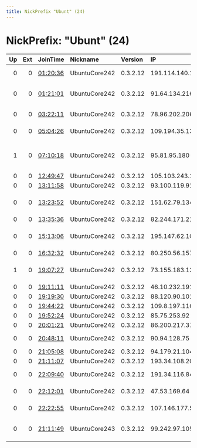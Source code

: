 ```yaml
---
title: NickPrefix "Ubunt" (24)
---
```


# NickPrefix: "Ubunt" (24)

|   Up |   Ext | JoinTime                                                                                            | Nickname      | Version   | IP              | AS                                       | CC   |   ORp |   Dirp | OS    | Contact   |   eFamMembers |
|-----:|------:|:----------------------------------------------------------------------------------------------------|:--------------|:----------|:----------------|:-----------------------------------------|:-----|------:|-------:|:------|:----------|--------------:|
|    0 |     0 | [01:20:36](https://metrics.torproject.org/rs.html#details/ED4B8F4171B7D43F9B07B1AAB7808C6AF3AFA15F) | UbuntuCore242 | 0.3.2.12  | 191.114.140.177 | TELEFu00D3NICA CHILE S.A.                | cl   | 43747 |      0 | Linux | None      |             1 |
|    0 |     0 | [01:21:01](https://metrics.torproject.org/rs.html#details/3623FBA7E1B55EB79840A7AD0B11B52450C5A87B) | UbuntuCore242 | 0.3.2.12  | 91.64.134.216   | Vodafone Kabel Deutschland GmbH          | de   | 45447 |      0 | Linux | None      |             1 |
|    0 |     0 | [03:22:11](https://metrics.torproject.org/rs.html#details/9E3A18CA1F291504A60A0D7FF9B4BE16763844BF) | UbuntuCore242 | 0.3.2.12  | 78.96.202.206   | Liberty Global Operations B.V.           | ro   | 45997 |      0 | Linux | None      |             1 |
|    0 |     0 | [05:04:26](https://metrics.torproject.org/rs.html#details/4DD5F4C99D92E769992DC07019935DD085F99A2B) | UbuntuCore242 | 0.3.2.12  | 109.194.35.137  | JSC ER-Telecom Holding                   | ru   | 43677 |      0 | Linux | None      |             1 |
|    1 |     0 | [07:10:18](https://metrics.torproject.org/rs.html#details/7C76D347D11CF6F2FA2B4310731ECD81EB7E3844) | UbuntuCore242 | 0.3.2.12  | 95.81.95.180    | Hamara System Tabriz Engineering Company | ir   | 40615 |      0 | Linux | None      |             1 |
|    0 |     0 | [12:49:47](https://metrics.torproject.org/rs.html#details/B4F91760D52259F664044AD270C6CA76D3699528) | UbuntuCore242 | 0.3.2.12  | 105.103.243.175 | Telecom Algeria                          | dz   | 34911 |      0 | Linux | None      |             1 |
|    0 |     0 | [13:11:58](https://metrics.torproject.org/rs.html#details/6C12041A3F0D97651C420664AB0959B164486A07) | UbuntuCore242 | 0.3.2.12  | 93.100.119.91   | SkyNet Ltd.                              | ru   | 42937 |      0 | Linux | None      |             1 |
|    0 |     0 | [13:23:52](https://metrics.torproject.org/rs.html#details/7FF63C6E1DC2CE56BA1F702A56854C1F8CCC9FF8) | UbuntuCore242 | 0.3.2.12  | 151.62.79.134   | Wind Telecomunicazioni SpA               | it   | 39721 |      0 | Linux | None      |             1 |
|    0 |     0 | [13:35:36](https://metrics.torproject.org/rs.html#details/3354583A814B9C9963AA2698B4F1926A9F98BCE9) | UbuntuCore242 | 0.3.2.12  | 82.244.171.211  | Free SAS                                 | fr   | 34269 |      0 | Linux | None      |             1 |
|    0 |     0 | [15:13:06](https://metrics.torproject.org/rs.html#details/52852AE15E9C1BE94B61DBC45CCFE6FB9912B6B9) | UbuntuCore242 | 0.3.2.12  | 195.147.62.106  | Daisy Communications Ltd                 | gb   | 41839 |      0 | Linux | None      |             1 |
|    0 |     0 | [16:32:32](https://metrics.torproject.org/rs.html#details/F4D11363946DE9D18D69C3C6A4DEDA1437CC3FD4) | UbuntuCore242 | 0.3.2.12  | 80.250.56.157   | Sia Nano IT                              | lv   | 42563 |      0 | Linux | None      |             1 |
|    1 |     0 | [19:07:27](https://metrics.torproject.org/rs.html#details/DBA367FDD24291EE8888EF29826B6D0A27F1AC6C) | UbuntuCore242 | 0.3.2.12  | 73.155.183.131  | Comcast Cable Communications, LLC        | us   | 32829 |      0 | Linux | None      |             1 |
|    0 |     0 | [19:11:11](https://metrics.torproject.org/rs.html#details/F96C05DB3159BC2C66A169E2D2F356C1344EC56C) | UbuntuCore242 | 0.3.2.12  | 46.10.232.191   | Vivacom                                  | bg   | 42585 |      0 | Linux | None      |             1 |
|    0 |     0 | [19:19:30](https://metrics.torproject.org/rs.html#details/183C51C8E0681C1C39BEB8C502499DD40B85DF56) | UbuntuCore242 | 0.3.2.12  | 88.120.90.101   | Free SAS                                 | fr   | 39649 |      0 | Linux | None      |             1 |
|    0 |     0 | [19:44:22](https://metrics.torproject.org/rs.html#details/9C71C15F5EF29EE82F28BED990981421F5CA2D5E) | UbuntuCore242 | 0.3.2.12  | 109.8.197.116   | SFR SA                                   | fr   | 40777 |      0 | Linux | None      |             1 |
|    0 |     0 | [19:52:24](https://metrics.torproject.org/rs.html#details/50AFB4FF27814848E17A442B5BEBA316274A438C) | UbuntuCore242 | 0.3.2.12  | 85.75.253.92    | OTEnet S.A.                              | gr   | 35143 |      0 | Linux | None      |             1 |
|    0 |     0 | [20:01:21](https://metrics.torproject.org/rs.html#details/FB7B07B48AF1BEBBFE761542E579CE13A32DBA9C) | UbuntuCore242 | 0.3.2.12  | 86.200.217.37   | Orange                                   | fr   | 44877 |      0 | Linux | None      |             1 |
|    0 |     0 | [20:48:11](https://metrics.torproject.org/rs.html#details/4156632B8758ABB797F7A8A87BF1404645713D49) | UbuntuCore242 | 0.3.2.12  | 90.94.128.75    | Orange Espagne SA                        | es   | 44739 |      0 | Linux | None      |             1 |
|    0 |     0 | [21:05:08](https://metrics.torproject.org/rs.html#details/B0D550C3F7194DA0AB0911F1A5011ED1EC18CED9) | UbuntuCore242 | 0.3.2.12  | 94.179.21.104   | PJSC Ukrtelecom                          | ua   | 46241 |      0 | Linux | None      |             1 |
|    0 |     0 | [21:11:07](https://metrics.torproject.org/rs.html#details/CE1DCCE758ED86AEAA51B754DD633CEF11D2B6DE) | UbuntuCore242 | 0.3.2.12  | 193.34.108.202  | Confort L&amp;CC SRL                     | ro   | 33089 |      0 | Linux | None      |             1 |
|    0 |     0 | [22:09:40](https://metrics.torproject.org/rs.html#details/1B4068F2D54F62C3E28B3151E71614ACDCA61DF8) | UbuntuCore242 | 0.3.2.12  | 191.34.116.84   | TELEFu00D4NICA BRASIL S.A                | br   | 36297 |      0 | Linux | None      |             1 |
|    0 |     0 | [22:12:01](https://metrics.torproject.org/rs.html#details/891F374B4D9DC54EC368A3EECD112B6C0754EF5E) | UbuntuCore242 | 0.3.2.12  | 47.53.169.64    | Vodafone Italia S.p.A.                   | it   | 44299 |      0 | Linux | None      |             1 |
|    0 |     0 | [22:22:55](https://metrics.torproject.org/rs.html#details/12D68F7D708A5EFC1865D6A38A13BC6D6FE503D4) | UbuntuCore242 | 0.3.2.12  | 107.146.177.56  | BRIGHT HOUSE NETWORKS, LLC               | us   | 45467 |      0 | Linux | None      |             1 |
|    0 |     0 | [21:11:49](https://metrics.torproject.org/rs.html#details/994F8643D74785F4C67002AABFE8CF6977241F1D) | UbuntuCore243 | 0.3.2.12  | 99.242.97.105   | Rogers Communications Canada Inc.        | ca   | 38225 |      0 | Linux | None      |             1 |
